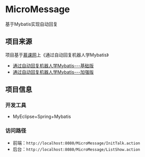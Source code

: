 # MicroMessage
基于Mybatis实现自动回复
## 项目来源
项目基于[慕课网](http://www.imooc.com/)上《通过自动回复机器人学Mybatis》
* [通过自动回复机器人学Mybatis---基础版](http://www.imooc.com/learn/154)
* [通过自动回复机器人学Mybatis---加强版](http://www.imooc.com/learn/260)
## 项目信息
### 开发工具
* MyEclipse+Spring+Mybatis
### 访问路径
* 前端：`http://localhost:8080/MicroMessage/InitTalk.action`
* 后台：`http://localhost:8080/MicroMessage/ListShow.action`
